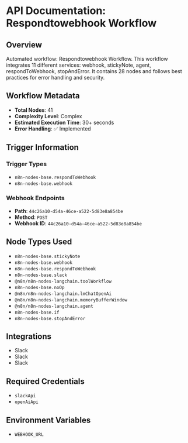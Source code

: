 # API Documentation: Respondtowebhook Workflow

## Overview
Automated workflow: Respondtowebhook Workflow. This workflow integrates 11 different services: webhook, stickyNote, agent, respondToWebhook, stopAndError. It contains 28 nodes and follows best practices for error handling and security.

## Workflow Metadata
- **Total Nodes**: 41
- **Complexity Level**: Complex
- **Estimated Execution Time**: 30+ seconds
- **Error Handling**: ✅ Implemented

## Trigger Information
### Trigger Types
- `n8n-nodes-base.respondToWebhook`
- `n8n-nodes-base.webhook`

### Webhook Endpoints
- **Path**: `44c26a10-d54a-46ce-a522-5d83e8a854be`
- **Method**: `POST`
- **Webhook ID**: `44c26a10-d54a-46ce-a522-5d83e8a854be`


## Node Types Used
- `n8n-nodes-base.stickyNote`
- `n8n-nodes-base.webhook`
- `n8n-nodes-base.respondToWebhook`
- `n8n-nodes-base.slack`
- `@n8n/n8n-nodes-langchain.toolWorkflow`
- `n8n-nodes-base.noOp`
- `@n8n/n8n-nodes-langchain.lmChatOpenAi`
- `@n8n/n8n-nodes-langchain.memoryBufferWindow`
- `@n8n/n8n-nodes-langchain.agent`
- `n8n-nodes-base.if`
- `n8n-nodes-base.stopAndError`

## Integrations
- Slack
- Slack
- Slack

## Required Credentials
- `slackApi`
- `openAiApi`

## Environment Variables
- `WEBHOOK_URL`
